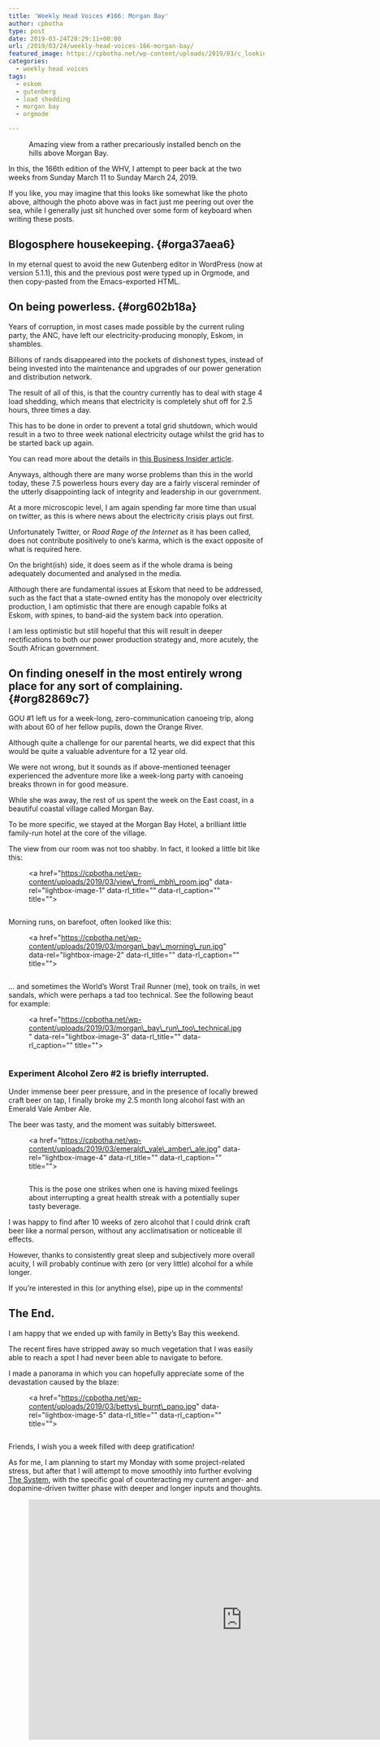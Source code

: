 ```yaml
---
title: 'Weekly Head Voices #166: Morgan Bay'
author: cpbotha
type: post
date: 2019-03-24T20:29:11+00:00
url: /2019/03/24/weekly-head-voices-166-morgan-bay/
featured_image: https://cpbotha.net/wp-content/uploads/2019/03/c_looking_out_for_you-1200x900.jpg
categories:
  - weekly head voices
tags:
  - eskom
  - gutenberg
  - load shedding
  - morgan bay
  - orgmode

---
```

<figure class="wp-block-image"><a href="https://cpbotha.net/wp-content/uploads/2019/03/c_looking_out_for_you.jpg" data-rel="lightbox-image-0" data-rl\_title="" data-rl\_caption="" title=""><img data-attachment-id="3482" data-permalink="https://cpbotha.net/2019/03/24/weekly-head-voices-166-morgan-bay/c_looking_out_for_you/" data-orig-file="https://cpbotha.net/wp-content/uploads/2019/03/c_looking_out_for_you.jpg" data-orig-size="4032,3024" data-comments-opened="1" data-image-meta="{&quot;aperture&quot;:&quot;1.8&quot;,&quot;credit&quot;:&quot;&quot;,&quot;camera&quot;:&quot;iPhone 8&quot;,&quot;caption&quot;:&quot;&quot;,&quot;created_timestamp&quot;:&quot;1553016621&quot;,&quot;copyright&quot;:&quot;&quot;,&quot;focal_length&quot;:&quot;3.99&quot;,&quot;iso&quot;:&quot;20&quot;,&quot;shutter_speed&quot;:&quot;0.00072886297376093&quot;,&quot;title&quot;:&quot;&quot;,&quot;orientation&quot;:&quot;1&quot;}" data-image-title="c_looking_out_for_you" data-image-description="" data-medium-file="https://cpbotha.net/wp-content/uploads/2019/03/c_looking_out_for_you-300x225.jpg" data-large-file="https://cpbotha.net/wp-content/uploads/2019/03/c_looking_out_for_you-1024x768.jpg" src="https://cpbotha.net/wp-content/uploads/2019/03/c_looking_out_for_you-1024x768.jpg" alt="" class="wp-image-3482" srcset="https://cpbotha.net/wp-content/uploads/2019/03/c_looking_out_for_you-1024x768.jpg 1024w, https://cpbotha.net/wp-content/uploads/2019/03/c_looking_out_for_you-300x225.jpg 300w, https://cpbotha.net/wp-content/uploads/2019/03/c_looking_out_for_you-768x576.jpg 768w, https://cpbotha.net/wp-content/uploads/2019/03/c_looking_out_for_you-1200x900.jpg 1200w" sizes="(max-width: 709px) 85vw, (max-width: 909px) 67vw, (max-width: 1362px) 62vw, 840px" /></a><figcaption>Amazing view from a rather precariously installed bench on the hills above Morgan Bay.</figcaption></figure> 

In this, the 166th edition of the WHV, I attempt to peer back at the two weeks from Sunday March 11 to Sunday March 24, 2019.

If you like, you may imagine that this looks like somewhat like the photo above, although the photo above was in fact just me peering out over the sea, while I generally just sit hunched over some form of keyboard when writing these posts.

## Blogosphere housekeeping. {#orga37aea6}

In my eternal quest to avoid the new Gutenberg editor in WordPress (now at version 5.1.1), this and the previous post were typed up in Orgmode, and then copy-pasted from the Emacs-exported HTML.

## On being powerless. {#org602b18a}

Years of corruption, in most cases made possible by the current ruling party, the ANC, have left our electricity-producing monoply, Eskom, in shambles.

Billions of rands disappeared into the pockets of dishonest types, instead of being invested into the maintenance and upgrades of our power generation and distribution network.

The result of all of this, is that the country currently has to deal with stage 4 load shedding, which means that electricity is completely shut off for 2.5 hours, three times a day.

This has to be done in order to prevent a total grid shutdown, which would result in a two to three week national electricity outage whilst the grid has to be started back up again.

You can read more about the details in&nbsp;[this Business Insider article][1].

Anyways, although there are many worse problems than this in the world today, these 7.5 powerless hours every day are a fairly visceral reminder of the utterly disappointing lack of integrity and leadership in our government.

At a more microscopic level, I am again spending far more time than usual on twitter, as this is where news about the electricity crisis plays out first.

Unfortunately Twitter, or&nbsp;_Road Rage of the Internet_&nbsp;as it has been called, does not contribute positively to one&#8217;s karma, which is the exact opposite of what is required here.

On the bright(ish) side, it does seem as if the whole drama is being adequately documented and analysed in the media.

Although there are fundamental issues at Eskom that need to be addressed, such as the fact that a state-owned entity has the monopoly over electricity production, I am optimistic that there are enough capable folks at Eskom,&nbsp;_with_&nbsp;spines, to band-aid the system back into operation.

I am less optimistic but still hopeful that this will result in deeper rectifications to both our power production strategy and, more acutely, the South African government.

## On finding oneself in the most entirely wrong place for any sort of complaining. {#org82869c7}

GOU #1 left us for a week-long, zero-communication canoeing trip, along with about 60 of her fellow pupils, down the Orange River.

Although quite a challenge for our parental hearts, we did expect that this would be quite a valuable adventure for a 12 year old.

We were not wrong, but it sounds as if above-mentioned teenager experienced the adventure more like a week-long party with canoeing breaks thrown in for good measure.

While she was away, the rest of us spent the week on the East coast, in a beautiful coastal village called Morgan Bay.

To be more specific, we stayed at the Morgan Bay Hotel, a brilliant little family-run hotel at the core of the village.

The view from our room was not too shabby. In fact, it looked a little bit like this:<figure class="wp-block-image"><a href="https://cpbotha.net/wp-content/uploads/2019/03/view\_from\_mbh\_room.jpg" data-rel="lightbox-image-1" data-rl\_title="" data-rl_caption="" title="">

<img data-attachment-id="3484" data-permalink="https://cpbotha.net/2019/03/24/weekly-head-voices-166-morgan-bay/view_from_mbh_room/" data-orig-file="https://cpbotha.net/wp-content/uploads/2019/03/view_from_mbh_room.jpg" data-orig-size="4032,3024" data-comments-opened="1" data-image-meta="{&quot;aperture&quot;:&quot;1.8&quot;,&quot;credit&quot;:&quot;&quot;,&quot;camera&quot;:&quot;iPhone 8&quot;,&quot;caption&quot;:&quot;&quot;,&quot;created_timestamp&quot;:&quot;1552672200&quot;,&quot;copyright&quot;:&quot;&quot;,&quot;focal_length&quot;:&quot;3.99&quot;,&quot;iso&quot;:&quot;20&quot;,&quot;shutter_speed&quot;:&quot;0.00079176563737134&quot;,&quot;title&quot;:&quot;&quot;,&quot;orientation&quot;:&quot;1&quot;}" data-image-title="view_from_mbh_room" data-image-description="" data-medium-file="https://cpbotha.net/wp-content/uploads/2019/03/view_from_mbh_room-300x225.jpg" data-large-file="https://cpbotha.net/wp-content/uploads/2019/03/view_from_mbh_room-1024x768.jpg" src="https://cpbotha.net/wp-content/uploads/2019/03/view_from_mbh_room-1024x768.jpg" alt="" class="wp-image-3484" srcset="https://cpbotha.net/wp-content/uploads/2019/03/view_from_mbh_room-1024x768.jpg 1024w, https://cpbotha.net/wp-content/uploads/2019/03/view_from_mbh_room-300x225.jpg 300w, https://cpbotha.net/wp-content/uploads/2019/03/view_from_mbh_room-768x576.jpg 768w, https://cpbotha.net/wp-content/uploads/2019/03/view_from_mbh_room-1200x900.jpg 1200w" sizes="(max-width: 709px) 85vw, (max-width: 909px) 67vw, (max-width: 1362px) 62vw, 840px" /></a></figure> 

Morning runs, on barefoot, often looked like this:<figure class="wp-block-image"><a href="https://cpbotha.net/wp-content/uploads/2019/03/morgan\_bay\_morning\_run.jpg" data-rel="lightbox-image-2" data-rl\_title="" data-rl_caption="" title="">

<img data-attachment-id="3485" data-permalink="https://cpbotha.net/2019/03/24/weekly-head-voices-166-morgan-bay/morgan_bay_morning_run/" data-orig-file="https://cpbotha.net/wp-content/uploads/2019/03/morgan_bay_morning_run.jpg" data-orig-size="4032,3024" data-comments-opened="1" data-image-meta="{&quot;aperture&quot;:&quot;1.8&quot;,&quot;credit&quot;:&quot;&quot;,&quot;camera&quot;:&quot;iPhone 8&quot;,&quot;caption&quot;:&quot;&quot;,&quot;created_timestamp&quot;:&quot;1552808503&quot;,&quot;copyright&quot;:&quot;&quot;,&quot;focal_length&quot;:&quot;3.99&quot;,&quot;iso&quot;:&quot;25&quot;,&quot;shutter_speed&quot;:&quot;0.00033300033300033&quot;,&quot;title&quot;:&quot;&quot;,&quot;orientation&quot;:&quot;1&quot;}" data-image-title="morgan_bay_morning_run" data-image-description="" data-medium-file="https://cpbotha.net/wp-content/uploads/2019/03/morgan_bay_morning_run-300x225.jpg" data-large-file="https://cpbotha.net/wp-content/uploads/2019/03/morgan_bay_morning_run-1024x768.jpg" src="https://cpbotha.net/wp-content/uploads/2019/03/morgan_bay_morning_run-1024x768.jpg" alt="" class="wp-image-3485" srcset="https://cpbotha.net/wp-content/uploads/2019/03/morgan_bay_morning_run-1024x768.jpg 1024w, https://cpbotha.net/wp-content/uploads/2019/03/morgan_bay_morning_run-300x225.jpg 300w, https://cpbotha.net/wp-content/uploads/2019/03/morgan_bay_morning_run-768x576.jpg 768w, https://cpbotha.net/wp-content/uploads/2019/03/morgan_bay_morning_run-1200x900.jpg 1200w" sizes="(max-width: 709px) 85vw, (max-width: 909px) 67vw, (max-width: 1362px) 62vw, 840px" /></a></figure> 

… and sometimes the World&#8217;s Worst Trail Runner (me), took on trails, in wet sandals, which were perhaps a tad too technical. See the following beaut for example:<figure class="wp-block-image"><a href="https://cpbotha.net/wp-content/uploads/2019/03/morgan\_bay\_run\_too\_technical.jpg" data-rel="lightbox-image-3" data-rl\_title="" data-rl\_caption="" title="">

<img data-attachment-id="3486" data-permalink="https://cpbotha.net/2019/03/24/weekly-head-voices-166-morgan-bay/morgan_bay_run_too_technical/" data-orig-file="https://cpbotha.net/wp-content/uploads/2019/03/morgan_bay_run_too_technical.jpg" data-orig-size="4032,3024" data-comments-opened="1" data-image-meta="{&quot;aperture&quot;:&quot;1.8&quot;,&quot;credit&quot;:&quot;&quot;,&quot;camera&quot;:&quot;iPhone 8&quot;,&quot;caption&quot;:&quot;&quot;,&quot;created_timestamp&quot;:&quot;1552979686&quot;,&quot;copyright&quot;:&quot;&quot;,&quot;focal_length&quot;:&quot;3.99&quot;,&quot;iso&quot;:&quot;20&quot;,&quot;shutter_speed&quot;:&quot;0.0005&quot;,&quot;title&quot;:&quot;&quot;,&quot;orientation&quot;:&quot;1&quot;}" data-image-title="morgan_bay_run_too_technical" data-image-description="" data-medium-file="https://cpbotha.net/wp-content/uploads/2019/03/morgan_bay_run_too_technical-300x225.jpg" data-large-file="https://cpbotha.net/wp-content/uploads/2019/03/morgan_bay_run_too_technical-1024x768.jpg" src="https://cpbotha.net/wp-content/uploads/2019/03/morgan_bay_run_too_technical-1024x768.jpg" alt="" class="wp-image-3486" srcset="https://cpbotha.net/wp-content/uploads/2019/03/morgan_bay_run_too_technical-1024x768.jpg 1024w, https://cpbotha.net/wp-content/uploads/2019/03/morgan_bay_run_too_technical-300x225.jpg 300w, https://cpbotha.net/wp-content/uploads/2019/03/morgan_bay_run_too_technical-768x576.jpg 768w, https://cpbotha.net/wp-content/uploads/2019/03/morgan_bay_run_too_technical-1200x900.jpg 1200w" sizes="(max-width: 709px) 85vw, (max-width: 909px) 67vw, (max-width: 1362px) 62vw, 840px" /></a></figure> 

### Experiment Alcohol Zero #2 is briefly interrupted.

Under immense beer peer pressure, and in the presence of locally brewed craft beer on tap, I finally broke my 2.5 month long alcohol fast with an Emerald Vale Amber Ale.

The beer was tasty, and the moment was suitably bittersweet.<figure class="wp-block-image"><a href="https://cpbotha.net/wp-content/uploads/2019/03/emerald\_vale\_amber\_ale.jpg" data-rel="lightbox-image-4" data-rl\_title="" data-rl_caption="" title="">

<img data-attachment-id="3487" data-permalink="https://cpbotha.net/2019/03/24/weekly-head-voices-166-morgan-bay/emerald_vale_amber_ale/" data-orig-file="https://cpbotha.net/wp-content/uploads/2019/03/emerald_vale_amber_ale.jpg" data-orig-size="768,1024" data-comments-opened="1" data-image-meta="{&quot;aperture&quot;:&quot;0&quot;,&quot;credit&quot;:&quot;&quot;,&quot;camera&quot;:&quot;&quot;,&quot;caption&quot;:&quot;&quot;,&quot;created_timestamp&quot;:&quot;0&quot;,&quot;copyright&quot;:&quot;&quot;,&quot;focal_length&quot;:&quot;0&quot;,&quot;iso&quot;:&quot;0&quot;,&quot;shutter_speed&quot;:&quot;0&quot;,&quot;title&quot;:&quot;&quot;,&quot;orientation&quot;:&quot;0&quot;}" data-image-title="emerald_vale_amber_ale" data-image-description="" data-medium-file="https://cpbotha.net/wp-content/uploads/2019/03/emerald_vale_amber_ale-225x300.jpg" data-large-file="https://cpbotha.net/wp-content/uploads/2019/03/emerald_vale_amber_ale-768x1024.jpg" src="https://cpbotha.net/wp-content/uploads/2019/03/emerald_vale_amber_ale-768x1024.jpg" alt="" class="wp-image-3487" srcset="https://cpbotha.net/wp-content/uploads/2019/03/emerald_vale_amber_ale.jpg 768w, https://cpbotha.net/wp-content/uploads/2019/03/emerald_vale_amber_ale-225x300.jpg 225w" sizes="(max-width: 709px) 85vw, (max-width: 909px) 67vw, (max-width: 984px) 61vw, (max-width: 1362px) 45vw, 600px" /></a><figcaption>This is the pose one strikes when one is having mixed feelings about interrupting a great health streak with a potentially super tasty beverage.</figcaption></figure> 

I was happy to find after 10 weeks of zero alcohol that I could drink craft beer like a normal person, without any acclimatisation or noticeable ill effects.

However, thanks to consistently great sleep and subjectively more overall acuity, I will probably continue with zero (or very little) alcohol for a while longer.

If you&#8217;re interested in this (or anything else), pipe up in the comments!

## The End.

I am happy that we ended up with family in Betty&#8217;s Bay this weekend.

The recent fires have stripped away so much vegetation that I was easily able to reach a spot I had never been able to navigate to before.

I made a panorama in which you can hopefully appreciate some of the devastation caused by the blaze:<figure class="wp-block-image"><a href="https://cpbotha.net/wp-content/uploads/2019/03/bettys\_burnt\_pano.jpg" data-rel="lightbox-image-5" data-rl\_title="" data-rl\_caption="" title="">

<img data-attachment-id="3489" data-permalink="https://cpbotha.net/2019/03/24/weekly-head-voices-166-morgan-bay/bettys_burnt_pano/" data-orig-file="https://cpbotha.net/wp-content/uploads/2019/03/bettys_burnt_pano.jpg" data-orig-size="12928,3892" data-comments-opened="1" data-image-meta="{&quot;aperture&quot;:&quot;1.8&quot;,&quot;credit&quot;:&quot;&quot;,&quot;camera&quot;:&quot;iPhone 8&quot;,&quot;caption&quot;:&quot;&quot;,&quot;created_timestamp&quot;:&quot;1553421538&quot;,&quot;copyright&quot;:&quot;&quot;,&quot;focal_length&quot;:&quot;3.99&quot;,&quot;iso&quot;:&quot;25&quot;,&quot;shutter_speed&quot;:&quot;0.00020798668885191&quot;,&quot;title&quot;:&quot;&quot;,&quot;orientation&quot;:&quot;1&quot;}" data-image-title="bettys_burnt_pano" data-image-description="" data-medium-file="https://cpbotha.net/wp-content/uploads/2019/03/bettys_burnt_pano-300x90.jpg" data-large-file="https://cpbotha.net/wp-content/uploads/2019/03/bettys_burnt_pano-1024x308.jpg" src="https://cpbotha.net/wp-content/uploads/2019/03/bettys_burnt_pano-1024x308.jpg" alt="" class="wp-image-3489" srcset="https://cpbotha.net/wp-content/uploads/2019/03/bettys_burnt_pano-1024x308.jpg 1024w, https://cpbotha.net/wp-content/uploads/2019/03/bettys_burnt_pano-300x90.jpg 300w, https://cpbotha.net/wp-content/uploads/2019/03/bettys_burnt_pano-768x231.jpg 768w, https://cpbotha.net/wp-content/uploads/2019/03/bettys_burnt_pano-1200x361.jpg 1200w" sizes="(max-width: 709px) 85vw, (max-width: 909px) 67vw, (max-width: 1362px) 62vw, 840px" /></a></figure> 

Friends, I wish you a week filled with deep gratification!

As for me, I am planning to start my Monday with some project-related stress, but after that I will attempt to move smoothly into further evolving [The System][2], with the specific goal of counteracting my current anger- and dopamine-driven twitter phase with deeper and longer inputs and thoughts.<figure class="wp-block-embed-youtube wp-block-embed is-type-video is-provider-youtube wp-embed-aspect-4-3 wp-has-aspect-ratio"> 

<div class="wp-block-embed__wrapper">
  <span class="embed-youtube" style="text-align:center; display: block;"><iframe class='youtube-player' type='text/html' width='840' height='473' src='https://www.youtube.com/embed/brZ_WBEzw6E?version=3&#038;rel=1&#038;fs=1&#038;autohide=2&#038;showsearch=0&#038;showinfo=1&#038;iv_load_policy=1&#038;wmode=transparent' allowfullscreen='true' style='border:0;'></iframe></span>
</div></figure>

 [1]: https://www.businessinsider.co.za/6-quick-fixes-that-can-save-south-africa-from-more-load-shedding-2019-3
 [2]: /2019/01/06/the-2018-to-2019-transition-post/#evolve-the-system
